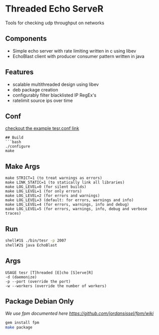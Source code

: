 # Threaded Echo ServeR
Tools for checking udp throughput on networks

## Components
* Simple echo server with rate limiting written in c using libev
* EchoBlast client with producer consumer pattern written in java

## Features
* scalable multithreaded design using libev
* deb package creation
* configurably filter blacklisted IP RegEx's 
* ratelimit source ips over time

## Conf
[checkout the example tesr.conf link](etc/tesr.conf)
```
## Build
```bash
./configure
make
```
## Make Args
```
make STRICT=1 (to treat warnings as errors)
make LINK_STATIC=1 (to statically link all libraries)
make LOG_LEVEL=0 (for silent builds)
make LOG_LEVEL=1 (for only errors)
make LOG_LEVEL=2 (for errors and warnings)
make LOG_LEVEL=3 (default: for errors, warnings and info)
make LOG_LEVEL=4 (for errors, warnings, info and debug)
make LOG_LEVEL=5 (for errors, warnings, info, debug and verbose traces)
```

## Run
```bash
shell#1$ ./bin/tesr -p 2007
shell#2$ java EchoBlast
```

## Args
```
USAGE tesr [T]hreaded [E]cho [S]erve[R]
-d (daemonize)
-p --port (override the port)
-w --workers (override the number of workers)
```

## Package Debian Only
*We use fpm documented here https://github.com/jordansissel/fpm/wiki*
```bash
gem install fpm
make package
```
